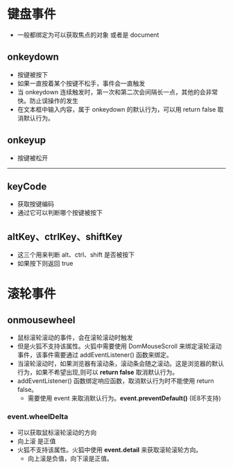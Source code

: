 # 键盘事件
- 一般都绑定为可以获取焦点的对象 或者是 document
## onkeydown
- 按键被按下
- 如果一直按着某个按键不松手，事件会一直触发
- 当 onkeydown 连续触发时，第一次和第二次会间隔长一点，其他的会非常快。防止误操作的发生
- 在文本框中输入内容，属于 onkeydown 的默认行为，可以用 return false 取消默认行为。
## onkeyup
- 按键被松开
---
## keyCode 
- 获取按键编码
- 通过它可以判断哪个按键被按下
## altKey、ctrlKey、shiftKey
- 这三个用来判断 alt、ctrl、shift 是否被按下
- 如果按下则返回 true
# 滚轮事件
## onmousewheel
- 鼠标滚轮滚动的事件，会在滚轮滚动时触发
- 但是火狐不支持该属性。火狐中需要使用 DomMouseScroll 来绑定滚轮滚动事件，该事件需要通过 addEventListener() 函数来绑定。
- 当滚轮滚动时，如果浏览器有滚动条，滚动条会随之滚动。这是浏览器的默认行为，如果不希望出现,则可以 **return false** 取消默认行为。
- addEventListener() 函数绑定响应函数，取消默认行为时不能使用 return false。
    - 需要使用 event 来取消默认行为。**event.preventDefault()**
    (IE8不支持)
### event.wheelDelta
- 可以获取鼠标滚轮滚动的方向
- 向上滚 是正值
- 火狐不支持该属性。火狐中使用 **event.detail** 来获取滚轮滚轮方向。
    - 向上滚是负值，向下滚是正值。

